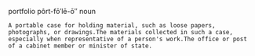 portfolio
pôrt-fō′lē-ō″
noun

    A portable case for holding material, such as loose papers, photographs, or drawings.The materials collected in such a case, especially when representative of a person's work.The office or post of a cabinet member or minister of state.
